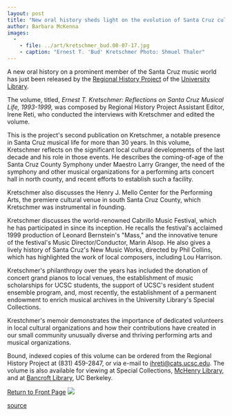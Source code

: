 ```yaml
---
layout: post
title: "New oral history sheds light on the evolution of Santa Cruz cultural life"
author: Barbara McKenna
images:
  -
    - file: ../art/kretschmer_bud.00-07-17.jpg
    - caption: "Ernest T. 'Bud' Kretschmer Photo: Shmuel Thaler"
---
```


A new oral history on a prominent member of the Santa Cruz music world has just been released by the [Regional History Project][1] of the [University Library][2].

The volume, titled, _Ernest T. Kretschmer: Reflections on Santa Cruz Musical Life, 1993-1999,_ was composed by Regional History Project Assistant Editor, Irene Reti, who conducted the interviews with Kretschmer and edited the volume.   
  
This is the project's second publication on Kretschmer, a notable presence in Santa Cruz musical life for more than 30 years. In this volume, Kretschmer reflects on the significant local cultural developments of the last decade and his role in those events. He describes the coming-of-age of the Santa Cruz County Symphony under Maestro Larry Granger, the need of the symphony and other musical organizations for a performing arts concert hall in north county, and recent efforts to establish such a facility.

Kretschmer also discusses the Henry J. Mello Center for the Performing Arts, the premiere cultural venue in south Santa Cruz County, which Kretschmer was instrumental in founding.   
  
Kretschmer discusses the world-renowned Cabrillo Music Festival, which he has participated in since its inception. He recalls the festival's acclaimed 1999 production of Leonard Bernstein's "Mass," and the innovative tenure of the festival's Music Director/Conductor, Marin Alsop. He also gives a lively history of Santa Cruz's New Music Works, directed by Phil Collins, which has highlighted the work of local composers, including Lou Harrison.  
  
Kretschmer's philanthropy over the years has included the donation of concert grand pianos to local venues, the establishment of music scholarships for UCSC students, the support of UCSC's resident student ensemble program, and, most recently, the establishment of a permanent endowment to enrich musical archives in the University Library's Special Collections.   
  
Krestchmer's memoir demonstrates the importance of dedicated volunteers in local cultural organizations and how their contributions have created in our small community unusually diverse and thriving performing arts and musical organizations.   
  
Bound, indexed copies of this volume can be ordered from the Regional History Project at (831) 459-2847, or via e-mail to [ihreti@cats.ucsc.edu][3]. The volume is also available for viewing at Special Collections, [McHenry Library][4], and at [Bancroft Library][5], UC Berkeley.

[Return to Front Page][6] ![ ][7]

[1]: http://library.ucsc.edu/reg-hist/index.html
[2]: http://library.ucsc.edu/index.html
[3]: mailto:ihreti@cats.ucsc.edu
[4]: http://library.ucsc.edu/mchenry/
[5]: http://www.lib.berkeley.edu/BANC/
[6]: ../../index.html
[7]: ../../images/trans.gif

[source](http://www1.ucsc.edu/currents/00-01/07-17/history.html "Permalink to history")
